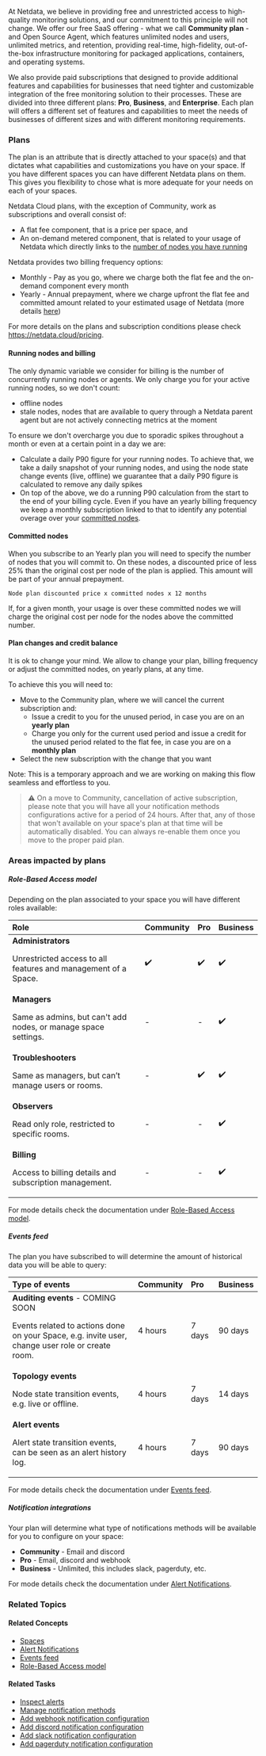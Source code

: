 <!--
title: "Netdata Plans"
sidebar_label: "Netdata Plans"
custom_edit_url: "https://github.com/netdata/netdata/blob/master/docs/cloud/manage/plans.md"
sidebar_position: "1000"
learn_status: "Published"
learn_topic_type: "Concepts"
learn_rel_path: "Concepts"
learn_docs_purpose: "Explain what are Netdata Plans"
-->

At Netdata, we believe in providing free and unrestricted access to high-quality monitoring solutions, and our commitment to this principle will not change. We offer our free SaaS offering - what we call **Community plan** - and Open Source Agent, which features unlimited nodes and users, unlimited metrics, and retention, providing real-time, high-fidelity, out-of-the-box infrastructure monitoring for packaged applications, containers, and operating systems.

We also provide paid subscriptions that designed to provide additional features and capabilities for businesses that need tighter and customizable integration of the free monitoring solution to their processes. These are divided into three different plans: **Pro**, **Business**, and **Enterprise**. Each plan will offers a different set of features and capabilities to meet the needs of businesses of different sizes and with different monitoring requirements.

### Plans

The plan is an attribute that is directly attached to your space(s) and that dictates what capabilities and customizations you have on your space. If you have different spaces you can have different Netdata plans on them. This gives you flexibility to chose what is more adequate for your needs on each of your spaces.

Netdata Cloud plans, with the exception of Community, work as subscriptions and overall consist of:
* A flat fee component, that is a price per space, and
* An on-demand metered component, that is related to your usage of Netdata which directly links to the [number of nodes you have running](#running-nodes-and-billing)

Netdata provides two billing frequency options:
* Monthly - Pay as you go, where we charge both the flat fee and the on-demand component every month
* Yearly - Annual prepayment, where we charge upfront the flat fee and committed amount related to your estimated usage of Netdata (more details [here](#committed-nodes))

For more details on the plans and subscription conditions please check https://netdata.cloud/pricing.

#### Running nodes and billing

The only dynamic variable we consider for billing is the number of concurrently running nodes or agents. We only charge you for your active running nodes, so we don't count:
* offline nodes
* stale nodes, nodes that are available to query through a Netdata parent agent but are not actively connecting metrics at the moment

To ensure we don't overcharge you due to sporadic spikes throughout a month or even at a certain point in a day we are:
* Calculate a daily P90 figure for your running nodes. To achieve that, we take a daily snapshot of your running nodes, and using the node state change events (live, offline) we guarantee that a daily P90 figure is calculated to remove any daily spikes
* On top of the above, we do a running P90 calculation from the start to the end of your billing cycle. Even if you have an yearly billing frequency we keep a monthly subscription linked to that to identify any potential overage over your [committed nodes](#committed-nodes).

#### Committed nodes

When you subscribe to an Yearly plan you will need to specify the number of nodes that you will commit to. On these nodes, a discounted price of less 25% than the original cost per node of the plan is applied. This amount will be part of your annual prepayment.

```
Node plan discounted price x committed nodes x 12 months
```

If, for a given month, your usage is over these committed nodes we will charge the original cost per node for the nodes above the committed number.

#### Plan changes and credit balance

It is ok to change your mind. We allow to change your plan, billing frequency or adjust the committed nodes, on yearly plans, at any time.

To achieve this you will need to:
* Move to the Community plan, where we will cancel the current subscription and:
   * Issue a credit to you for the unused period, in case you are on an **yearly plan**
   * Charge you only for the current used period and issue a credit for the unused period related to the flat fee, in case you are on a **monthly plan**
* Select the new subscription with the change that you want

Note: This is a temporary approach and we are working on making this flow seamless and effortless to you.

<!--
 TODO: This credit balance will be available for a period of X months/years. 
 -->

> ⚠️ On a move to Community, cancellation of active subscription, please note that you will have all your notification methods configurations active for a period of 24 hours.
> After that, any of those that won't available on your space's plan at that time will be automatically disabled. You can always re-enable them once you move to the proper paid plan.

### Areas impacted by plans

##### Role-Based Access model

Depending on the plan associated to your space you will have different roles available:

| **Role** | **Community** | **Pro** | **Business** |
| :-- | :-- | :-- | :-- |
| **Administrators**<p>Unrestricted access to all features and management of a Space.</p> | :heavy_check_mark: | :heavy_check_mark: | :heavy_check_mark: |
| **Managers**<p>Same as admins, but can't add nodes, or manage space settings.</p> | - | - | :heavy_check_mark: |
| **Troubleshooters**<p>Same as managers, but can’t manage users or rooms.</p> | - | :heavy_check_mark: | :heavy_check_mark: |
| **Observers**<p>Read only role, restricted to specific rooms.</p> | - | - | :heavy_check_mark: |
| **Billing**<p>Access to billing details and subscription management.</p> | - | - | :heavy_check_mark: |

For mode details check the documentation under [Role-Based Access model](https://github.com/netdata/netdata/blob/master/docs/cloud/manage/role-based-access-model.md).

##### Events feed

The plan you have subscribed to will determine the amount of historical data you will be able to query:

| **Type of events** | **Community** | **Pro** | **Business** |
| :-- | :-- | :-- | :-- |
| **Auditing events** - COMING SOON<p>Events related to actions done on your Space, e.g. invite user, change user role or create room.</p>| 4 hours | 7 days | 90 days |
| **Topology events**<p>Node state transition events, e.g. live or offline.</p>| 4 hours | 7 days | 14 days |
| **Alert events**<p>Alert state transition events, can be seen as an alert history log.</p>| 4 hours | 7 days | 90 days |

For mode details check the documentation under [Events feed](https://github.com/netdata/netdata/blob/master/docs/cloud/events-feed.md).

##### Notification integrations

Your plan will determine what type of notifications methods will be available for you to configure on your space:
* **Community** - Email and discord
* **Pro** - Email, discord and webhook
* **Business** - Unlimited, this includes slack, pagerduty, etc.

For mode details check the documentation under [Alert Notifications](https://github.com/netdata/netdata/blob/master/docs/cloud/alerts-notifications/notifications.mdx).

### Related Topics

#### **Related Concepts**
- [Spaces](https://github.com/netdata/netdata/blob/master/docs/cloud/spaces.md)
- [Alert Notifications](https://github.com/netdata/netdata/blob/master/docs/cloud/alerts-notifications/notifications.mdx)
- [Events feed](https://github.com/netdata/netdata/blob/master/docs/cloud/events-feed.md)
- [Role-Based Access model](https://github.com/netdata/netdata/blob/master/docs/cloud/manage/role-based-access-model.md)


#### Related Tasks
- [Inspect alerts](https://github.com/netdata/netdata/blob/rework-learn/docs/tasks/operations/inspect-alerts.md)
- [Manage notification methods](https://github.com/netdata/netdata/blob/master/docs/tasks/operations/manage-notification-methods.md)
- [Add webhook notification configuration](https://github.com/netdata/netdata/blob/master/docs/tasks/operations/add-webhook-notification-configuration.md)
- [Add discord notification configuration](https://github.com/netdata/netdata/blob/master/docs/tasks/operations/add-discord-notification-configuration.md)
- [Add slack notification configuration](https://github.com/netdata/netdata/blob/master/docs/tasks/operations/add-slack-notification-configuration.md)
- [Add pagerduty notification configuration](https://github.com/netdata/netdata/blob/master/docs/tasks/operations/add-pagerduty-notification-configuration.md)
